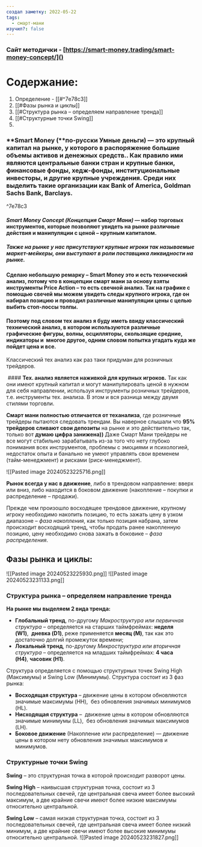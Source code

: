 ```yaml
---
создал заметку: 2022-05-22
tags:
  - смарт-мани
изучил?: false
---
```

### Сайт методички - [https://smart-money.trading/smart-money-concept/]()




# Содержание:
1.  Определение - [[#^7e78c3]]
2.  [[#Фазы рынка и циклы]]
3.  [[#Структура рынка – определяем направление тренда]]
4. [[#Структурные точки Swing]]
5. 

### **Smart Money (**по-русски **Умные деньги**) _—_ это крупный капитал на рынке, у которого в распоряжение большие объемы активов и денежных средств.. Как правило ими являются центральные банки стран и крупные банки,  финансовые фонды, хедж-фонды, институциональные инвесторы, и другие крупные учреждения. Среди них выделить такие организации как Bank of America, Goldman Sachs Bank, Barclays.

^7e78c3

#### **_Smart Money Concept (Концепция Смарт Мани)_** _—_ набор торговых инструментов, которые позволяют увидеть на рынке различные действия и манипуляции с ценой – крупным капиталом.

##### Также на рынке у нас присутствуют крупные игроки так называемые  маркет-мейкеры, они выступают в роли поставщика ликвидности на рынке.

#### Сделаю небольшую ремарку – **Smart Money это и есть технический анализ**, потому что в концепции смарт мани за основу взяты инструменты Price Action – то есть **свечной анализ**. Так на графике с помощью свечей мы можем увидеть следы крупного игрока, где он набирал позицию и проводил различные манипуляции цены с целью выбить стоп-лоссы толпы.

#### Поэтому под словом тех анализ я буду иметь ввиду **классический технический анализ**, в котором используются различные графические фигуры, волны, осцилляторы, скользящие средние, индикаторы и  многое другое, одним словом попытка угадать куда же пойдет цена и все.

Классический тех анализ как раз таки придуман для розничных трейдеров.

 #### **Тех. анализ является наживкой для крупных игроков.** Так как они имеют крупный капитал и могут манипулировать ценой в нужном для себя направлении, используя инструменты розничных трейдеров, т.е. инструменты тех. анализа. В этом и вся разница между двумя стилями торговли.


**Смарт мани полностью отличается от теханализа**, где розничные трейдеры пытаются следовать трендам. Вы наверное слышали что **95% трейдеров сливают свои депозиты** на рынке и это действительно так, только вот **думаю цифра занижена))** Даже Смарт Мани трейдеры не все могут стабильно зарабатывать из-за того что нету глубоко понимания всех инструментов, проблемы с эмоциями и психологией, недостаток опыта и банально не умеют управлять свои временем (тайм-менеджмент) и рисками (риск-менеджмент).

![[Pasted image 20240523225716.png]]

**Рынок всегда у нас в движение**, либо в трендовом направление: вверх или вниз, либо находится в боковом движение (накопление – покупки и распределение – продажи).

Прежде чем произошло восходящее трендовое движение, крупному игроку необходимо накопить позицию, то есть зажать цену в узком диапазоне – _фаза накопления_, как только позиция набрана, затем происходит восходящий тренд, чтобы продать ранее накопленную позицию, цену необходимо снова зажать в боковике – _фаза распределения_.

## Фазы рынка и циклы:
![[Pasted image 20240523225930.png]]
![[Pasted image 20240523231133.png]]

### Структура рынка – определяем направление тренда

**На рынке мы выделяем 2 вида тренда:**
- **Глобальный тренд**, по-другому _Макроструктура или первичная структура_ – определяется на старших таймфреймах: **неделя (W1)**,  **дневка (D1)**, реже применяется **месяц (M)**, так как это достаточно долгий промежуток времени;
- **Локальный тренд**, по-другому _Микроструктура или вторичная структура_ – определяется на младших таймфреймах: **4 часа (H4)**, **часовик (H1)**.

Структура определяется с помощью структурных точек Swing High (Максимумы) и Swing Low (Минимумы). Структура состоит из 3 фаз рынка:

- **Восходящая структура** – движение цены в котором обновляются значимые максимумы (HH),  без обновления значимых минимумов (HL).  
- **Нисходящая структура** –  движение цены в котором обновляются значимые минимумы (LL),  без обновления значимых максимумов (LH). 
- **Боковое движение** (Накопление или распределение) — движение цены в котором нету обновления значимых максимумов и минимумов.

### Структурные точки Swing

**Swing** – это структурная точка в которой происходит разворот цены.

**Swing High** – наивысшая структурная точка, состоит из 3 последовательных свечей, где центральная свеча имеет более высокий максимум, а две крайние свечи имеют более низкие максимумы относительно центральной.

**Swing Low** – самая низкая структурная точка, состоит из 3 последовательных свечей, где центральная свеча имеет более низкий минимум, а две крайние свечи имеют более высокие минимумы относительно центральной.
![[Pasted image 20240523231827.png]]
